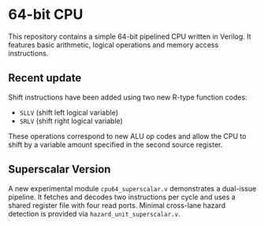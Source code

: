 # 64-bit CPU

This repository contains a simple 64-bit pipelined CPU written in Verilog. It
features basic arithmetic, logical operations and memory access instructions.

## Recent update

Shift instructions have been added using two new R-type function codes:

- `SLLV` (shift left logical variable)
- `SRLV` (shift right logical variable)

These operations correspond to new ALU op codes and allow the CPU to shift by a
variable amount specified in the second source register.

## Superscalar Version

A new experimental module `cpu64_superscalar.v` demonstrates a dual-issue pipeline. It fetches and decodes two instructions per cycle and uses a shared register file with four read ports. Minimal cross-lane hazard detection is provided via `hazard_unit_superscalar.v`.
